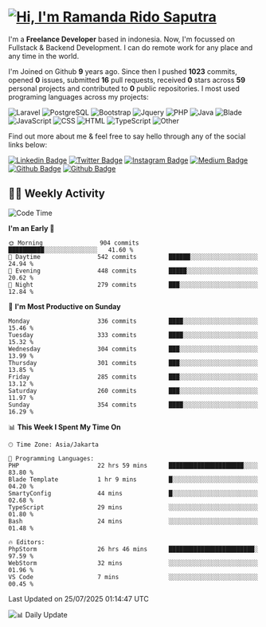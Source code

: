 # [![Hi, I'm Ramanda Rido Saputra](https://readme-typing-svg.herokuapp.com?size=24&vCenter=true&lines=%F0%9F%91%8B+Hi%2C+I'm+Ramanda+Rido+Saputra+;%F0%9F%92%BB+Fullstack+Web+Developer+)](https://git.io/typing-svg)

I'm a **Freelance Developer** based in indonesia. Now, I'm focussed on Fullstack & Backend Development. I can do remote work for any place and any time in the world.

I'm Joined on Github **9** years ago. Since then I pushed **1023** commits, opened **0** issues, submitted **16** pull requests, received **0** stars across **59** personal projects and contributed to **0** public repositories.
I most used programing languages across my projects:

![Laravel](https://img.shields.io/badge/Laravel-FF2D20?flat&logo=laravel&logoColor=white)
![PostgreSQL](https://img.shields.io/badge/PostgreSQL-316192?flat&logo=postgresql&logoColor=white)
![Bootstrap](https://img.shields.io/badge/Bootstrap-563D7C?flat&logo=bootstrap&logoColor=white)
![Jquery](https://img.shields.io/badge/jQuery-0769AD?flat&logo=jquery&logoColor=white)
![PHP](https://img.shields.io/badge/-PHP-%234F5D95?style=flat&logo=PHP&logoColor=white)
![Java](https://img.shields.io/badge/-Java-%23b07219?style=flat&logo=Java&logoColor=white)
![Blade](https://img.shields.io/badge/-Blade-%23f7523f?style=flat&logo=Blade&logoColor=white)
![JavaScript](https://img.shields.io/badge/-JavaScript-%23f1e05a?style=flat&logo=JavaScript&logoColor=white)
![CSS](https://img.shields.io/badge/-CSS-%23663399?style=flat&logo=CSS&logoColor=white)
![HTML](https://img.shields.io/badge/-HTML-%23e34c26?style=flat&logo=HTML&logoColor=white)
![TypeScript](https://img.shields.io/badge/-TypeScript-%233178c6?style=flat&logo=TypeScript&logoColor=white)
![Other](https://img.shields.io/badge/-Other-%23ededed?style=flat&logo=Other&logoColor=white)

Find out more about me & feel free to say hello through any of the social links below:

[![Linkedin Badge](https://img.shields.io/badge/-ramandaaridogh-blue?style=flat&logo=Linkedin&logoColor=white&link=https://www.linkedin.com/in/ramanda-rido-saputra/)](https://www.linkedin.com/in/ramanda-rido-saputra/)
[![Twitter Badge](https://img.shields.io/badge/-ramandaaridogh-%231DA1F2.svg?style=flat&logo=twitter&logoColor=white&link=https://www.twitter.com/ramandaaridogh)](https://www.twitter.com/ramandaaridogh/)
[![Instagram Badge](https://img.shields.io/badge/-ramandaaridogh-purple?style=flat&logo=instagram&logoColor=white&link=https://instagram.com/ramandaaridogh_/)](https://instagram.com/ramandaaridogh_)
[![Medium Badge](https://img.shields.io/badge/-@ramandaaridogh-%2312100E.svg?style=flat&logo=Medium&logoColor=white&link=https://medium.com/@ramandaaridogh/)](https://medium.com/@ramandaaridogh)
[![Github Badge](https://img.shields.io/badge/-@ramandaaridogh-100000.svg?style=flat&logo=github&logoColor=white&link=https://github.com/ramandaaridogh)](https://github.com/ramandaaridogh)
[![Github Badge](https://img.shields.io/badge/-@mxcode-100000.svg?style=flat&logo=github&logoColor=white&link=https://github.com/ramanda-mxcode)](https://github.com/ramanda-mxcode)

## 👨‍💻 Weekly Activity
<!--START_SECTION:waka-->
![Code Time](http://img.shields.io/badge/Code%20Time-1%2C420%20hrs%2039%20mins-blue)

**I'm an Early 🐤** 

```text
🌞 Morning                904 commits         ██████████░░░░░░░░░░░░░░░   41.60 % 
🌆 Daytime                542 commits         ██████░░░░░░░░░░░░░░░░░░░   24.94 % 
🌃 Evening                448 commits         █████░░░░░░░░░░░░░░░░░░░░   20.62 % 
🌙 Night                  279 commits         ███░░░░░░░░░░░░░░░░░░░░░░   12.84 % 
```
📅 **I'm Most Productive on Sunday** 

```text
Monday                   336 commits         ████░░░░░░░░░░░░░░░░░░░░░   15.46 % 
Tuesday                  333 commits         ████░░░░░░░░░░░░░░░░░░░░░   15.32 % 
Wednesday                304 commits         ███░░░░░░░░░░░░░░░░░░░░░░   13.99 % 
Thursday                 301 commits         ███░░░░░░░░░░░░░░░░░░░░░░   13.85 % 
Friday                   285 commits         ███░░░░░░░░░░░░░░░░░░░░░░   13.12 % 
Saturday                 260 commits         ███░░░░░░░░░░░░░░░░░░░░░░   11.97 % 
Sunday                   354 commits         ████░░░░░░░░░░░░░░░░░░░░░   16.29 % 
```


📊 **This Week I Spent My Time On** 

```text
🕑︎ Time Zone: Asia/Jakarta

💬 Programming Languages: 
PHP                      22 hrs 59 mins      █████████████████████░░░░   83.80 % 
Blade Template           1 hr 9 mins         █░░░░░░░░░░░░░░░░░░░░░░░░   04.20 % 
SmartyConfig             44 mins             █░░░░░░░░░░░░░░░░░░░░░░░░   02.68 % 
TypeScript               29 mins             ░░░░░░░░░░░░░░░░░░░░░░░░░   01.80 % 
Bash                     24 mins             ░░░░░░░░░░░░░░░░░░░░░░░░░   01.48 % 

🔥 Editors: 
PhpStorm                 26 hrs 46 mins      ████████████████████████░   97.59 % 
WebStorm                 32 mins             ░░░░░░░░░░░░░░░░░░░░░░░░░   01.96 % 
VS Code                  7 mins              ░░░░░░░░░░░░░░░░░░░░░░░░░   00.45 % 
```


 Last Updated on 25/07/2025 01:14:47 UTC
<!--END_SECTION:waka-->

![📊 Daily Update](https://github.com/ramandaaridogh/ramandaaridogh/actions/workflows/update-activity.yml/badge.svg)
